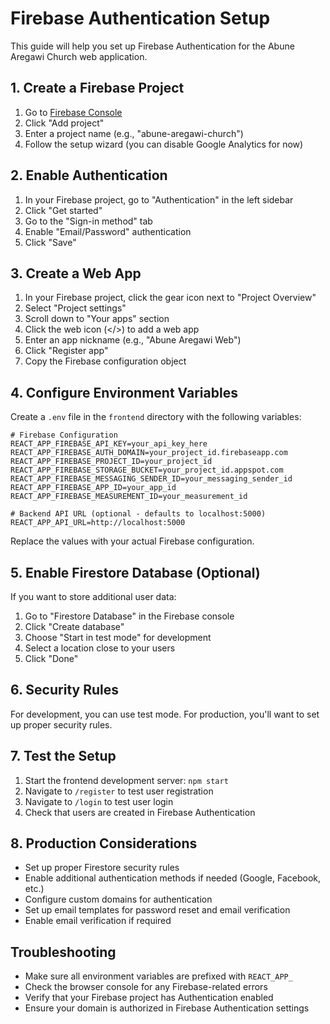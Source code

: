 # Firebase Authentication Setup

This guide will help you set up Firebase Authentication for the Abune Aregawi Church web application.

## 1. Create a Firebase Project

1. Go to [Firebase Console](https://console.firebase.google.com/)
2. Click "Add project"
3. Enter a project name (e.g., "abune-aregawi-church")
4. Follow the setup wizard (you can disable Google Analytics for now)

## 2. Enable Authentication

1. In your Firebase project, go to "Authentication" in the left sidebar
2. Click "Get started"
3. Go to the "Sign-in method" tab
4. Enable "Email/Password" authentication
5. Click "Save"

## 3. Create a Web App

1. In your Firebase project, click the gear icon next to "Project Overview"
2. Select "Project settings"
3. Scroll down to "Your apps" section
4. Click the web icon (</>) to add a web app
5. Enter an app nickname (e.g., "Abune Aregawi Web")
6. Click "Register app"
7. Copy the Firebase configuration object

## 4. Configure Environment Variables

Create a `.env` file in the `frontend` directory with the following variables:

```env
# Firebase Configuration
REACT_APP_FIREBASE_API_KEY=your_api_key_here
REACT_APP_FIREBASE_AUTH_DOMAIN=your_project_id.firebaseapp.com
REACT_APP_FIREBASE_PROJECT_ID=your_project_id
REACT_APP_FIREBASE_STORAGE_BUCKET=your_project_id.appspot.com
REACT_APP_FIREBASE_MESSAGING_SENDER_ID=your_messaging_sender_id
REACT_APP_FIREBASE_APP_ID=your_app_id
REACT_APP_FIREBASE_MEASUREMENT_ID=your_measurement_id

# Backend API URL (optional - defaults to localhost:5000)
REACT_APP_API_URL=http://localhost:5000
```

Replace the values with your actual Firebase configuration.

## 5. Enable Firestore Database (Optional)

If you want to store additional user data:

1. Go to "Firestore Database" in the Firebase console
2. Click "Create database"
3. Choose "Start in test mode" for development
4. Select a location close to your users
5. Click "Done"

## 6. Security Rules

For development, you can use test mode. For production, you'll want to set up proper security rules.

## 7. Test the Setup

1. Start the frontend development server: `npm start`
2. Navigate to `/register` to test user registration
3. Navigate to `/login` to test user login
4. Check that users are created in Firebase Authentication

## 8. Production Considerations

- Set up proper Firestore security rules
- Enable additional authentication methods if needed (Google, Facebook, etc.)
- Configure custom domains for authentication
- Set up email templates for password reset and email verification
- Enable email verification if required

## Troubleshooting

- Make sure all environment variables are prefixed with `REACT_APP_`
- Check the browser console for any Firebase-related errors
- Verify that your Firebase project has Authentication enabled
- Ensure your domain is authorized in Firebase Authentication settings 